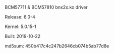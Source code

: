 BCM57711 & BCM57810 bnx2x.ko driver

Release: 6.0-4

Kernel: 5.0.15-1

Built: 2019-10-22

md5sum: 450b417c4c247b2646cb074b5ab77d8e
